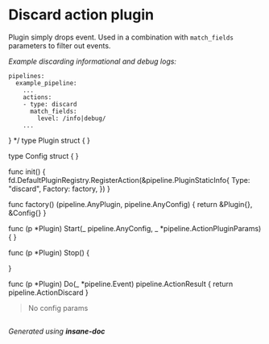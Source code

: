 # Discard action plugin
Plugin simply drops event. Used in a combination with `match_fields` parameters to filter out events.

*Example discarding informational and debug logs:*
```
pipelines:
  example_pipeline:
    ...
    actions:
    - type: discard
      match_fields:
        level: /info|debug/
    ...
```

} */
type Plugin struct {
}

type Config struct {
}

func init() {
	fd.DefaultPluginRegistry.RegisterAction(&pipeline.PluginStaticInfo{
		Type:    "discard",
		Factory: factory,
	})
}

func factory() (pipeline.AnyPlugin, pipeline.AnyConfig) {
	return &Plugin{}, &Config{}
}

func (p *Plugin) Start(_ pipeline.AnyConfig, _ *pipeline.ActionPluginParams) {
}

func (p *Plugin) Stop() {

}

func (p *Plugin) Do(_ *pipeline.Event) pipeline.ActionResult {
	return pipeline.ActionDiscard
}


> No config params

##
 *Generated using **insane-doc***